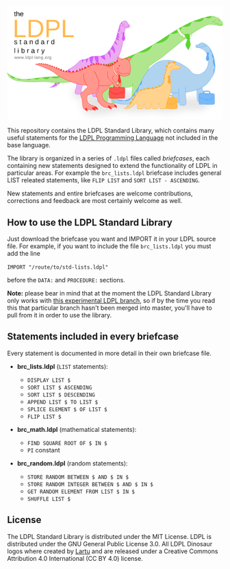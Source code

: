 ![The LDPL Standard Library](https://raw.githubusercontent.com/Lartu/ldpl-std/master/images/logo-readme.png)

This repository contains the LDPL Standard Library, which contains many
useful statements for the
[LDPL Programming Language](https://github.com/lartu/ldpl) not included in the base language.

The library is organized in a series of `.ldpl` files called *briefcases*,
each containing new statements designed to extend the functionality of LDPL in
particular areas. For example the
`brc_lists.ldpl` briefcase includes general LIST releated statements,
like `FLIP LIST` and `SORT LIST - ASCENDING`.

New statements and entire briefcases are welcome contributions,
corrections and feedback are most certainly welcome as well.

## How to use the LDPL Standard Library

Just download the briefcase you want and IMPORT it in your LDPL source file.
For example, if you want to include the file `brc_lists.ldpl` you must add
the line

`IMPORT "/route/to/std-lists.ldpl"`

before the `DATA:` and `PROCEDURE:` sections.

**Note:** please bear in mind that at the moment the LDPL Standard Library only works with [this experimental LDPL branch](https://github.com/Lartu/ldpl/pull/124), so if by the time you read this that particular branch hasn't been merged into master, you'll have to
pull from it in order to use the library.

## Statements included in every briefcase

Every statement is documented in more detail in their own briefcase file.

- **brc_lists.ldpl** (`LIST` statements):
   - `DISPLAY LIST $`
   - `SORT LIST $ ASCENDING`
   - `SORT LIST $ DESCENDING`
   - `APPEND LIST $ TO LIST $`
   - `SPLICE ELEMENT $ OF LIST $`
   - `FLIP LIST $`

- **brc_math.ldpl** (mathematical statements):
   - `FIND SQUARE ROOT OF $ IN $`
   - `PI` constant

- **brc_random.ldpl** (random statements):
   - `STORE RANDOM BETWEEN $ AND $ IN $`
   - `STORE RANDOM INTEGER BETWEEN $ AND $ IN $`
   - `GET RANDOM ELEMENT FROM LIST $ IN $`
   - `SHUFFLE LIST $`

## License

The LDPL Standard Library is distributed under the MIT License. LDPL is distributed under the GNU General Public License 3.0. All LDPL Dinosaur logos where created by [Lartu](https://github.com/Lartu) and are released under a Creative Commons Attribution 4.0 International (CC BY 4.0) license.
